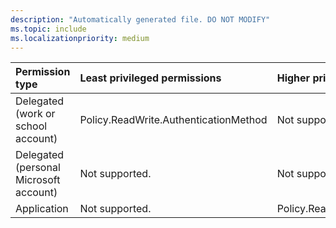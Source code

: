 ```yaml
---
description: "Automatically generated file. DO NOT MODIFY"
ms.topic: include
ms.localizationpriority: medium
---
```


|Permission type|Least privileged permissions|Higher privileged permissions|
|:---|:---|:---|
|Delegated (work or school account)|Policy.ReadWrite.AuthenticationMethod|Not supported.|
|Delegated (personal Microsoft account)|Not supported.|Not supported.|
|Application|Not supported.|Policy.ReadWrite.AuthenticationMethod|

